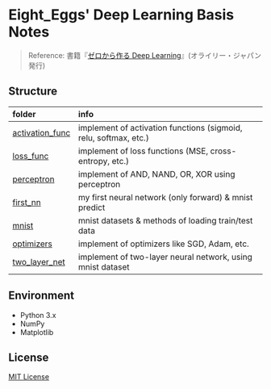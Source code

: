 # Eight_Eggs' Deep Learning Basis Notes

> Reference: 書籍『[ゼロから作る Deep Learning](http://www.oreilly.co.jp/books/9784873117584/)』(オライリー・ジャパン発行)

## Structure

| folder                               | info                                                             |
|:-------------------------------------|:-----------------------------------------------------------------|
| [activation_func](./activation_func) | implement of activation functions (sigmoid, relu, softmax, etc.) |
| [loss_func](./loss_func)             | implement of loss functions (MSE, cross-entropy, etc.)           |
| [perceptron](./perceptron)           | implement of AND, NAND, OR, XOR using perceptron                 |
| [first_nn](./first_nn)               | my first neural network (only forward) & mnist predict           |
| [mnist](./mnist)                     | mnist datasets & methods of loading train/test data              |
| [optimizers](./optimizers/)          | implement of optimizers like SGD, Adam, etc.                     |
| [two_layer_net](./two_layer_net)     | implement of two-layer neural network, using mnist dataset       |
                                                                

## Environment

* Python 3.x
* NumPy
* Matplotlib

## License

[MIT License](http://www.opensource.org/licenses/MIT)
